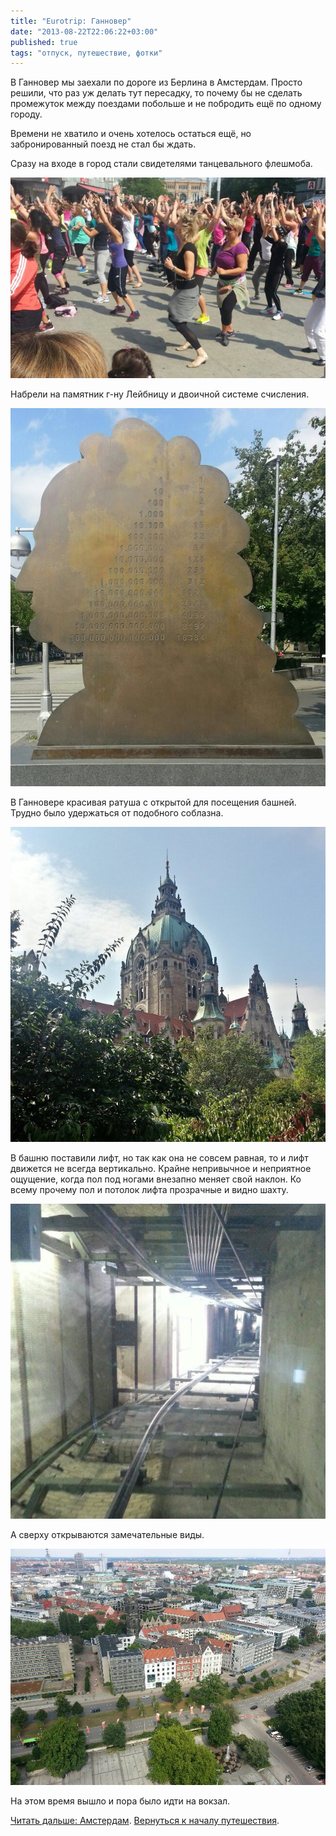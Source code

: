 ```yaml
---
title: "Eurotrip: Ганновер"
date: "2013-08-22T22:06:22+03:00"
published: true
tags: "отпуск, путешествие, фотки"
---
```


В Ганновер мы заехали по дороге из Берлина в Амстердам. Просто решили, что раз уж делать тут пересадку, то почему бы
не сделать промежуток между поездами побольше и не побродить ещё по одному городу.

Времени не хватило и очень хотелось остаться ещё, но забронированный поезд не стал бы ждать.

Сразу на входе в город стали свидетелями танцевального флешмоба. 

![Танцы](/images/travel/2013-08-eurotrip/hannover-flashmob.jpg "Танцы")

Набрели на памятник г-ну Лейбницу и двоичной системе счисления. 

![Лейбниц](/images/travel/2013-08-eurotrip/hannover-leibniz.jpg "Лейбниц")

В Ганновере красивая ратуша с открытой для посещения башней. Трудно было удержаться от подобного соблазна. 

![Ратуша](/images/travel/2013-08-eurotrip/hannover-town-hall.jpg "Ратуша")

В башню поставили лифт, но так как она не совсем равная, то и лифт движется не всегда вертикально. Крайне непривычное
и неприятное ощущение, когда пол под ногами внезапно меняет свой наклон. Ко всему прочему пол и потолок лифта
прозрачные и видно шахту.

![Шахта лифта](/images/travel/2013-08-eurotrip/hannover-lift.jpg "Шахта лифта")

А сверху открываются замечательные виды. 

![Вид сверху](/images/travel/2013-08-eurotrip/hannover-top-view.jpg "Вид сверху")

На этом время вышло и пора было идти на вокзал. 

[Читать дальше: Амстердам](/post/eurotrip-amsterdam/). [Вернуться к началу путешествия](/post/eurotrip-warsaw/).
